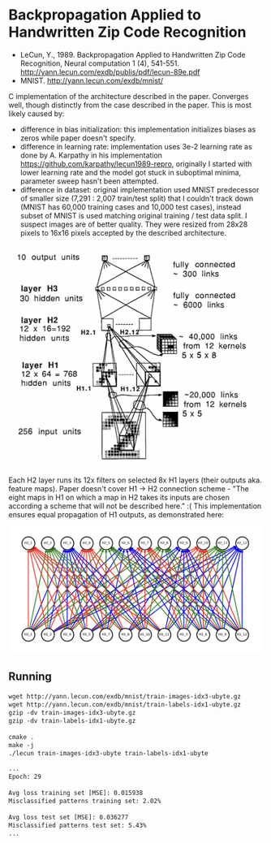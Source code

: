 # Backpropagation Applied to Handwritten Zip Code Recognition
- LeCun, Y., 1989. Backpropagation Applied to Handwritten Zip Code Recognition, Neural computation 1 (4), 541-551. http://yann.lecun.com/exdb/publis/pdf/lecun-89e.pdf
- MNIST. http://yann.lecun.com/exdb/mnist/

C implementation of the architecture described in the paper. Converges well, though distinctly from the case described in the paper. This is most likely caused by:
- difference in bias initialization: this implementation initializes biases as zeros while paper doesn't specify.
- difference in learning rate: implementation uses 3e-2 learning rate as done by A. Karpathy in his implementation https://github.com/karpathy/lecun1989-repro, originally I started with lower learning rate and the model got stuck in suboptimal minima, parameter sweep hasn't been attempted.
- difference in dataset: original implementation used MNIST predecessor of smaller size (7,291 : 2,007 train/test split) that I couldn't track down (MNIST has 60,000 training cases and 10,000 test cases), instead subset of MNIST is used matching original training / test data split. I suspect images are of better quality. They were resized from 28x28 pixels to 16x16 pixels accepted by the described architecture.

![Original LeNet (?) architecture](lenet.png)

Each H2 layer runs its 12x filters on selected 8x H1 layers (their outputs aka. feature maps). Paper doesn't cover H1 -> H2 connection scheme - "The eight maps in H1 on which a map in H2 takes its inputs are chosen according a scheme that will not be described here." :( 
This implementation ensures equal propagation of H1 outputs, as demonstrated here:

![H1 -> H2 connections](h1_h2_connections.png)

## Running
```
wget http://yann.lecun.com/exdb/mnist/train-images-idx3-ubyte.gz
wget http://yann.lecun.com/exdb/mnist/train-labels-idx1-ubyte.gz
gzip -dv train-images-idx3-ubyte.gz
gzip -dv train-labels-idx1-ubyte.gz

cmake .
make -j
./lecun train-images-idx3-ubyte train-labels-idx1-ubyte
```
```
...
Epoch: 29

Avg loss training set [MSE]: 0.015938
Misclassified patterns training set: 2.02%

Avg loss test set [MSE]: 0.036277
Misclassified patterns test set: 5.43%
...
```
